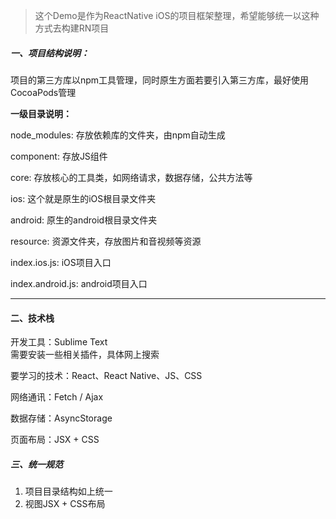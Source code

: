 > 这个Demo是作为ReactNative iOS的项目框架整理，希望能够统一以这种方式去构建RN项目


##### 一、项目结构说明：

项目的第三方库以npm工具管理，同时原生方面若要引入第三方库，最好使用CocoaPods管理  

**一级目录说明：**

node_modules: 存放依赖库的文件夹，由npm自动生成

component: 存放JS组件

core: 存放核心的工具类，如网络请求，数据存储，公共方法等

ios: 这个就是原生的iOS根目录文件夹

android: 原生的android根目录文件夹

resource: 资源文件夹，存放图片和音视频等资源

index.ios.js: iOS项目入口

index.android.js: android项目入口

---

#### 二、技术栈
开发工具：Sublime Text  
需要安装一些相关插件，具体网上搜索

要学习的技术：React、React Native、JS、CSS  

网络通讯：Fetch / Ajax

数据存储：AsyncStorage

页面布局：JSX + CSS

##### 三、统一规范

1. 项目目录结构如上统一
2. 视图JSX + CSS布局